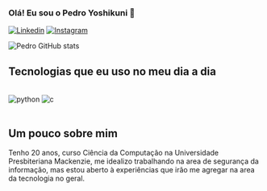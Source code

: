 ### Olá! Eu sou o Pedro Yoshikuni 👋


[![Linkedin](https://img.shields.io/badge/LinkedIn-0077B5?style=for-the-badge&logo=linkedin&logoColor=white)](https://www.linkedin.com/in/pedro-yoshikuni-8058b52a5/)
[![Instagram](https://img.shields.io/badge/Instagram-E4405F?style=for-the-badge&logo=instagram&logoColor=white)](https://www.instagram.com/pyoshi__/)

![Pedro GitHub stats](https://github-readme-stats.vercel.app/api?username=pyoshikuni&show_icons=true&theme=dracula)

## Tecnologias que eu uso no meu dia a dia

<div style ="display: inline_block"><br/>
  <img alin="center" alt="python" src="https://img.shields.io/badge/Python-3776AB?style=for-the-badge&logo=python&logoColor=white" />
  <img alin="center" alt="c" src="https://img.shields.io/badge/C-00599C?style=for-the-badge&logo=c&logoColor=white" />
</div><br/>

## Um pouco sobre mim
Tenho 20 anos, curso Ciência da Computação na Universidade Presbiteriana Mackenzie, me idealizo trabalhando na area de segurança da informação, mas estou aberto à experiências que irão me agregar na area da tecnologia no geral.
